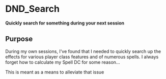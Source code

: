 # DND_Search
**Quickly search for something during your next session**

## Purpose
During my own sessions, I've found that I needed to quickly search up the effects for various player class features and of numerous spells. I always forget how to calculate my Spell DC for some reason...

This is meant as a means to alleviate that issue
